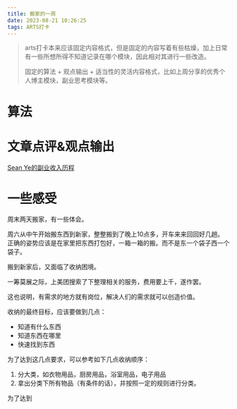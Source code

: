 ```yaml
---
title: 搬家的一周
date: 2023-08-21 10:26:25
tags: ARTS打卡
---
```


> arts打卡本来应该固定内容格式，但是固定的内容写着有些枯燥，加上日常有一些所想所得不知道记录在哪个模块，因此相对其进行一些改造。
>
> 固定的算法 + 观点输出 + 适当性的灵活内容格式，比如上周分享的优秀个人博主模块，副业思考模块等。

# 算法
# 文章点评&观点输出
[Sean Ye的副业收入历程](https://www.zhihu.com/question/617459170/answer/3174062606)

# 一些感受
周末两天搬家，有一些体会。

周六从中午开始搬东西到新家，整整搬到了晚上10点多，开车来来回回好几趟。
正确的姿势应该是在家里把东西打包好，一箱一箱的搬。而不是东一个袋子西一个袋子。

搬到新家后，又面临了收纳困境。

一筹莫展之际，上美团搜索了下整理相关的服务，费用要上千，遂作罢。

这也说明，有需求的地方就有岗位，解决人们的需求就可以创造价值。

收纳的最终目标，应该要做到几点：
- 知道有什么东西
- 知道东西在哪里
- 快速找到东西

为了达到这几点要求，可以参考如下几点收纳顺序：

1. 分大类，如衣物用品，厨房用品，浴室用品，电子用品
2. 拿出分类下所有物品（有条件的话），并按照一定的规则进行分类。

为了达到